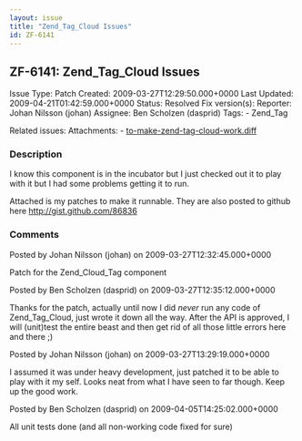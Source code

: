 ```yaml
---
layout: issue
title: "Zend_Tag_Cloud Issues"
id: ZF-6141
---
```


ZF-6141: Zend\_Tag\_Cloud Issues
--------------------------------

 Issue Type: Patch Created: 2009-03-27T12:29:50.000+0000 Last Updated: 2009-04-21T01:42:59.000+0000 Status: Resolved Fix version(s): 
 Reporter:  Johan Nilsson (johan)  Assignee:  Ben Scholzen (dasprid)  Tags: - Zend\_Tag
 
 Related issues: 
 Attachments: - [to-make-zend-tag-cloud-work.diff](/issues/secure/attachment/11840/to-make-zend-tag-cloud-work.diff)
 
### Description

I know this component is in the incubator but I just checked out it to play with it but I had some problems getting it to run.

Attached is my patches to make it runnable. They are also posted to github here <http://gist.github.com/86836>

 

 

### Comments

Posted by Johan Nilsson (johan) on 2009-03-27T12:32:45.000+0000

Patch for the Zend\_Cloud\_Tag component

 

 

Posted by Ben Scholzen (dasprid) on 2009-03-27T12:35:12.000+0000

Thanks for the patch, actually until now I did _never_ run any code of Zend\_Tag\_Cloud, just wrote it down all the way. After the API is approved, I will (unit)test the entire beast and then get rid of all those little errors here and there ;)

 

 

Posted by Johan Nilsson (johan) on 2009-03-27T13:29:19.000+0000

I assumed it was under heavy development, just patched it to be able to play with it my self. Looks neat from what I have seen to far though. Keep up the good work.

 

 

Posted by Ben Scholzen (dasprid) on 2009-04-05T14:25:02.000+0000

All unit tests done (and all non-working code fixed for sure)

 

 